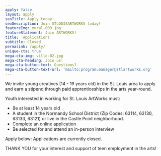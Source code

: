 ```yaml
---
apply: false
layout: apply
seoTitle: Apply today!
seoDescription: Join STLOUISARTWORKS today!
featureImg: mural-003.jpg
featureStatement: Join ARTWORKS!
title:  Applications
subtitle: Closed
permalink: /apply/
unique-cta: true
mega-cta-img: ville-02.jpg
mega-cta-heading: Join us!
mega-cta-button-text: Questions?
mega-cta-button-text-url: 'mailto:program.manager@stlartworks.org'
---
```

We invite young creatives (14 - 19 years old) in the St. Louis area to apply and earn a stipend through paid apprenticeships in the arts year-round.

Youth interested in working for St. Louis ArtWorks must:
- Be at least 14 years old
- A student in the Normandy School District (Zip Codes: 63114, 63130, 63133, 63121) or live in the Castle Point neighborhood. 
- Complete an online application
- Be selected for and attend an in-person interview

Apply below:
Applications are currently closed.

<!--The Summer Application closes June 8th and The Program Dates are June 14th-July 30th-->

<!--<iframe style="width: 100%" src="https://docs.google.com/forms/d/e/1FAIpQLScVcvYV5fQq1NQEfqkvtsQJgBYH9WE3pFmRQ8c1Jgh7zBxiYg/viewform?embedded=true" width="100%" height="2435" frameborder="0" marginheight="0" marginwidth="0">Loading…</iframe>-->

THANK YOU for your interest and support of teen employment in the arts!
